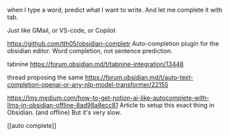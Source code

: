 when I type a word, predict what I want to write. And let me complete it with tab.

Just like GMail, or VS-code, or Copilot

https://github.com/tth05/obsidian-completr Auto-completion plugin for the obsidian editor.
Word completion, not sentence prediction.

tabnine
https://forum.obsidian.md/t/tabnine-integration/13448

thread proposing the same
https://forum.obsidian.md/t/auto-text-completion-openai-or-any-nlp-model-transformer/22155

https://lmy.medium.com/how-to-get-notion-ai-like-autocomplete-with-llms-in-obsidian-offline-8ad98a8ecc81
Article to setup this exact thing in Obsidian. (and offline)
But it's very slow.

[[auto complete]]